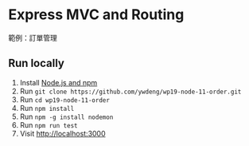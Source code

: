 # Express MVC and Routing

範例：訂單管理

## Run locally

1. Install [Node.js and npm](https://nodejs.org/)
1. Run `git clone https://github.com/ywdeng/wp19-node-11-order.git`
1. Run `cd wp19-node-11-order`
1. Run `npm install`
1. Run `npm -g install nodemon`
1. Run `npm run test`
1. Visit [http://localhost:3000](http://localhost:3000)
